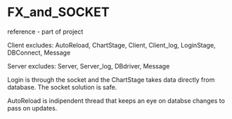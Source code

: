 # FX_and_SOCKET
reference - part of project

Client excludes: AutoReload, ChartStage, Client, Client_log, LoginStage, DBConnect, Message

Server excludes: Server, Server_log, DBdriver, Message

Login is through the socket and the ChartStage takes data directly from database.
The socket solution is safe.

AutoReload is indipendent thread that keeps an eye on databse changes to pass on updates.
